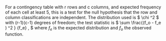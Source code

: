 For a contingency table with r rows and c columns, and expected
frequency of each cell at least 5, this is a test for the null
hypothesis that the row and column classifications are independent. The
distribution used is $ \chi ^2 $ with (r-1)(c-1) degrees of freedom; the
test statistic is $ \sum \frac{(f_o - f_e ) ^2 } {f_e} , $ where $f_{e}$
is the expected distribution and $f_{o}$ the observed function.
